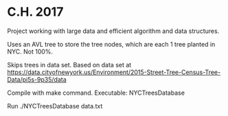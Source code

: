 # C.H. 2017

Project working with large data and efficient algorithm and data structures. 

Uses an AVL tree to store the tree nodes, which are each 1 tree planted in NYC.  Not 100%. 

Skips trees in data set. Based on data set at https://data.cityofnewyork.us/Environment/2015-Street-Tree-Census-Tree-Data/pi5s-9p35/data

Compile with make command.  Executable: NYCTreesDatabase

Run ./NYCTreesDatabase  data.txt



